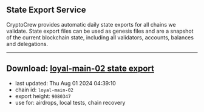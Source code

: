 ## State Export Service
CryptoCrew provides automatic daily state exports for all chains we validate. State export files can be used as genesis files and are a snapshot of the current blockchain state, including all validators, accounts, balances and delegations.

---
**Download: [loyal-main-02 state export](https://dl-eu2.ccvalidators.com/SERVICE/loyal/loyal-main-02_export_9080347.json)**
---

- last updated: Thu Aug 01 2024 04:39:10
- chain id: `loyal-main-02`
- export height: `9080347`
- use for: airdrops, local tests, chain recovery
